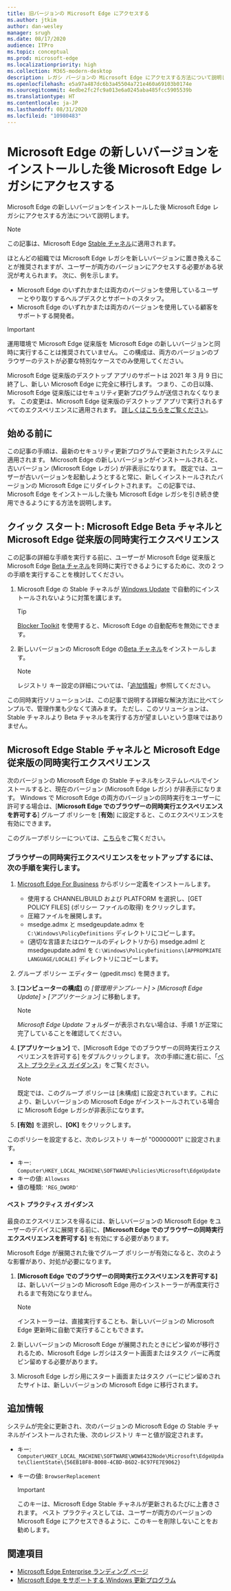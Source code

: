 ```yaml
---
title: 旧バージョンの Microsoft Edge にアクセスする
ms.author: jtkim
author: dan-wesley
manager: srugh
ms.date: 08/17/2020
audience: ITPro
ms.topic: conceptual
ms.prod: microsoft-edge
ms.localizationpriority: high
ms.collection: M365-modern-desktop
description: レガシ バージョンの Microsoft Edge にアクセスする方法について説明します。
ms.openlocfilehash: e5a97a487dc6b3a45504a721e460a69103b0174e
ms.sourcegitcommit: 4edbe2fc2fc9a013e6a0245aba485fcc5905539b
ms.translationtype: HT
ms.contentlocale: ja-JP
ms.lasthandoff: 08/31/2020
ms.locfileid: "10980483"
---
```

# Microsoft Edge の新しいバージョンをインストールした後 Microsoft Edge レガシにアクセスする

Microsoft Edge の新しいバージョンをインストールした後 Microsoft Edge レガシにアクセスする方法について説明します。

> [!NOTE]
> この記事は、Microsoft Edge [Stable チャネル](microsoft-edge-channels.md)に適用されます。

ほとんどの組織では Microsoft Edge レガシを新しいバージョンに置き換えることが推奨されますが、ユーザーが両方のバージョンにアクセスする必要がある状況が考えられます。 次に、例を示します。

- Microsoft Edge のいずれかまたは両方のバージョンを使用しているユーザーとやり取りするヘルプデスクとサポートのスタッフ。
- Microsoft Edge のいずれかまたは両方のバージョンを使用している顧客をサポートする開発者。

> [!IMPORTANT]
> 運用環境で Microsoft Edge 従来版を Microsoft Edge の新しいバージョンと同時に実行することは推奨されていません。 この構成は、両方のバージョンのブラウザーのテストが必要な特別なケースでのみ使用してください。
>
> Microsoft Edge 従来版のデスクトップ アプリのサポートは 2021 年 3 月 9 日に終了し、新しい Microsoft Edge に完全に移行します。 つまり、この日以降、Microsoft Edge 従来版にはセキュリティ更新プログラムが送信されなくなります。 この変更は、Microsoft Edge 従来版のデスクトップ アプリで実行されるすべてのエクスペリエンスに適用されます。 [詳しくはこちらをご覧ください](https://techcommunity.microsoft.com/t5/microsoft-365-blog/microsoft-365-apps-say-farewell-to-internet-explorer-11-and/ba-p/1591666)。

## 始める前に

この記事の手順は、最新のセキュリティ更新プログラムで更新されたシステムに適用されます。 Microsoft Edge の新しいバージョンがインストールされると、古いバージョン (Microsoft Edge レガシ) が非表示になります。 既定では、ユーザーが古いバージョンを起動しようとすると常に、新しくインストールされたバージョンの Microsoft Edge にリダイレクトされます。 この記事では、Microsoft Edge をインストールした後も Microsoft Edge レガシを引き続き使用できるようにする方法を説明します。

## クイック スタート: Microsoft Edge Beta チャネルと Microsoft Edge 従来版の同時実行エクスペリエンス

この記事の詳細な手順を実行する前に、ユーザーが Microsoft Edge 従来版と Microsoft Edge [Beta チャネル](microsoft-edge-channels.md)を同時に実行できるようにするために、次の 2 つの手順を実行することを検討してください。

1. Microsoft Edge の Stable チャネルが [Windows Update](https://support.microsoft.com/help/12373/windows-update-faq) で自動的にインストールされないように対策を講じます。

   > [!TIP]
   > [Blocker Toolkit](microsoft-edge-blocker-toolkit.md) を使用すると、Microsoft Edge の自動配布を無効にできます。

2. 新しいバージョンの Microsoft Edge の[Beta チャネル](https://www.microsoft.com/edge/business/download)をインストールします。

   > [!NOTE]
   > レジストリ キー設定の詳細については、「[追加情報](#additional-information)」参照してください。

この同時実行ソリューションは、この記事で説明する詳細な解決方法に比べてシンプルで、管理作業も少なくて済みます。 ただし、このソリューションは、Stable チャネルより Beta チャネルを実行する方が望ましいという意味ではありません。

## Microsoft Edge Stable チャネルと Microsoft Edge 従来版の同時実行エクスペリエンス

次のバージョンの Microsoft Edge の Stable チャネルをシステムレベルでインストールすると、現在のバージョン (Microsoft Edge レガシ) が非表示になります。 Windows で Microsoft Edge の両方のバージョンの同時実行をユーザーに許可する場合は、[**Microsoft Edge でのブラウザーの同時実行エクスペリエンスを許可する**] グループ ポリシーを [**有効**] に設定すると、このエクスペリエンスを有効にできます。

このグループポリシーについては、[こちら](https://docs.microsoft.com/deployedge/microsoft-edge-update-policies#allowsxs)をご覧ください。

### ブラウザーの同時実行エクスペリエンスをセットアップするには、次の手順を実行します。

1. [Microsoft Edge For Business](https://www.microsoft.com/edge/business/download) からポリシー定義をインストールします。

   - 使用する CHANNEL/BUILD および PLATFORM を選択し、[GET POLICY FILES] (ポリシー ファイルの取得) をクリックします。
   - 圧縮ファイルを展開します。
   - msedge.admx と msedgeupdate.admx を `C:\Windows\PolicyDefinitions` ディレクトリにコピーします。
   - (適切な言語またはロケールのディレクトリから) msedge.adml と msedgeupdate.adml を `C:\Windows\PolicyDefinitions\[APPROPRIATE LANGUAGE/LOCALE]` ディレクトリにコピーします。

2. グループ ポリシー エディター (gpedit.msc) を開きます。
3. **[コンピューターの構成]** の *[管理用テンプレート] > [Microsoft Edge Update] > [アプリケーション]* に移動します。

    > [!NOTE]
    > *Microsoft Edge Update* フォルダーが表示されない場合は、手順 1 が正常に完了していることを確認してください。

4. **[アプリケーション]** で、[Microsoft Edge でのブラウザーの同時実行エクスペリエンスを許可する] をダブルクリックします。 次の手順に進む前に、「[ベスト プラクティス ガイダンス](#best-practice-guidance)」をご覧ください。

    > [!NOTE]
    > 既定では、このグループ ポリシーは [未構成] に設定されています。これにより、新しいバージョンの Microsoft Edge がインストールされている場合に Microsoft Edge レガシが非表示になります。

5. **[有効]** を選択し、**[OK]** をクリックします。  

このポリシーを設定すると、次のレジストリ キーが "00000001" に設定されます。

- キー:  `Computer\HKEY_LOCAL_MACHINE\SOFTWARE\Policies\Microsoft\EdgeUpdate`
- キーの値:  `Allowsxs`
- 値の種類:  `'REG_DWORD'`

#### ベスト プラクティス ガイダンス

最良のエクスペリエンスを得るには、新しいバージョンの Microsoft Edge をユーザーのデバイスに展開する前に、**[Microsoft Edge でのブラウザーの同時実行エクスペリエンスを許可する]** を有効にする必要があります。

Microsoft Edge が展開された後でグループ ポリシーが有効になると、次のような影響があり、対処が必要になります。

1. **[Microsoft Edge でのブラウザーの同時実行エクスペリエンスを許可する]** は、新しいバージョンの Microsoft Edge 用のインストーラーが再度実行されるまで有効になりません。

   > [!NOTE]
   > インストーラーは、直接実行することも、新しいバージョンの Microsoft Edge 更新時に自動で実行することもできます。

2. 新しいバージョンの Microsoft Edge が展開されたときにピン留めが移行されるため、Microsoft Edge レガシはスタート画面またはタスク バーに再度ピン留めする必要があります。
3. Microsoft Edge レガシ用にスタート画面またはタスク バーにピン留めされたサイトは、新しいバージョンの Microsoft Edge に移行されます。

## 追加情報

システムが完全に更新され、次のバージョンの Microsoft Edge の Stable チャネルがインストールされた後、次のレジストリ キーと値が設定されます。

- キー:  `Computer\HKEY_LOCAL_MACHINE\SOFTWARE\WOW6432Node\Microsoft\EdgeUpdate\ClientState\{56EB18F8-B008-4CBD-B6D2-8C97FE7E9062}`
- キーの値:  `BrowserReplacement`

  > [!IMPORTANT]
  > このキーは、Microsoft Edge Stable チャネルが更新されるたびに上書きされます。 ベスト プラクティスとしては、ユーザーが両方のバージョンの Microsoft Edge にアクセスできるように、このキーを削除しないことをお勧めします。

## 関連項目

- [Microsoft Edge Enterprise ランディング ページ](https://aka.ms/EdgeEnterprise)
- [Microsoft Edge をサポートする Windows 更新プログラム](microsoft-edge-sysupdate-windows-updates.md)
